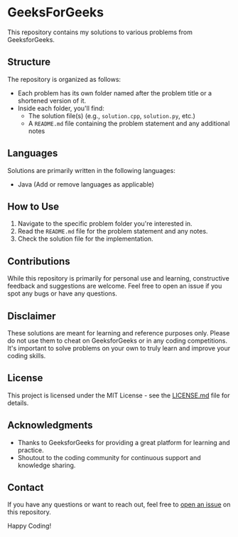 # GeeksForGeeks

This repository contains my solutions to various problems from GeeksforGeeks.

## Structure

The repository is organized as follows:

- Each problem has its own folder named after the problem title or a shortened version of it.
- Inside each folder, you'll find:
  - The solution file(s) (e.g., `solution.cpp`, `solution.py`, etc.)
  - A `README.md` file containing the problem statement and any additional notes

## Languages

Solutions are primarily written in the following languages:
- Java
(Add or remove languages as applicable)

## How to Use

1. Navigate to the specific problem folder you're interested in.
2. Read the `README.md` file for the problem statement and any notes.
3. Check the solution file for the implementation.

## Contributions

While this repository is primarily for personal use and learning, constructive feedback and suggestions are welcome. Feel free to open an issue if you spot any bugs or have any questions.

## Disclaimer

These solutions are meant for learning and reference purposes only. Please do not use them to cheat on GeeksforGeeks or in any coding competitions. It's important to solve problems on your own to truly learn and improve your coding skills.

## License

This project is licensed under the MIT License - see the [LICENSE.md](LICENSE.md) file for details.

## Acknowledgments

- Thanks to GeeksforGeeks for providing a great platform for learning and practice.
- Shoutout to the coding community for continuous support and knowledge sharing.

## Contact

If you have any questions or want to reach out, feel free to [open an issue](https://github.com/yourusername/repo-name/issues) on this repository.

Happy Coding!
